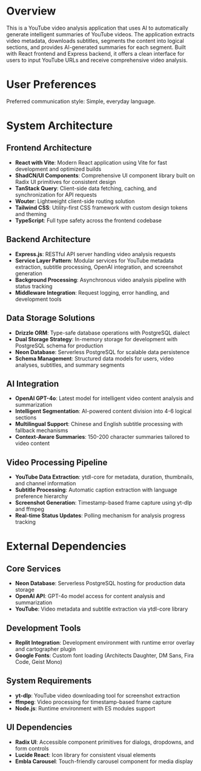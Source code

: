 # Overview

This is a YouTube video analysis application that uses AI to automatically generate intelligent summaries of YouTube videos. The application extracts video metadata, downloads subtitles, segments the content into logical sections, and provides AI-generated summaries for each segment. Built with React frontend and Express backend, it offers a clean interface for users to input YouTube URLs and receive comprehensive video analysis.

# User Preferences

Preferred communication style: Simple, everyday language.

# System Architecture

## Frontend Architecture
- **React with Vite**: Modern React application using Vite for fast development and optimized builds
- **ShadCN/UI Components**: Comprehensive UI component library built on Radix UI primitives for consistent design
- **TanStack Query**: Client-side data fetching, caching, and synchronization for API requests
- **Wouter**: Lightweight client-side routing solution
- **Tailwind CSS**: Utility-first CSS framework with custom design tokens and theming
- **TypeScript**: Full type safety across the frontend codebase

## Backend Architecture
- **Express.js**: RESTful API server handling video analysis requests
- **Service Layer Pattern**: Modular services for YouTube metadata extraction, subtitle processing, OpenAI integration, and screenshot generation
- **Background Processing**: Asynchronous video analysis pipeline with status tracking
- **Middleware Integration**: Request logging, error handling, and development tools

## Data Storage Solutions
- **Drizzle ORM**: Type-safe database operations with PostgreSQL dialect
- **Dual Storage Strategy**: In-memory storage for development with PostgreSQL schema for production
- **Neon Database**: Serverless PostgreSQL for scalable data persistence
- **Schema Management**: Structured data models for users, video analyses, subtitles, and summary segments

## AI Integration
- **OpenAI GPT-4o**: Latest model for intelligent video content analysis and summarization
- **Intelligent Segmentation**: AI-powered content division into 4-6 logical sections
- **Multilingual Support**: Chinese and English subtitle processing with fallback mechanisms
- **Context-Aware Summaries**: 150-200 character summaries tailored to video content

## Video Processing Pipeline
- **YouTube Data Extraction**: ytdl-core for metadata, duration, thumbnails, and channel information
- **Subtitle Processing**: Automatic caption extraction with language preference hierarchy
- **Screenshot Generation**: Timestamp-based frame capture using yt-dlp and ffmpeg
- **Real-time Status Updates**: Polling mechanism for analysis progress tracking

# External Dependencies

## Core Services
- **Neon Database**: Serverless PostgreSQL hosting for production data storage
- **OpenAI API**: GPT-4o model access for content analysis and summarization
- **YouTube**: Video metadata and subtitle extraction via ytdl-core library

## Development Tools
- **Replit Integration**: Development environment with runtime error overlay and cartographer plugin
- **Google Fonts**: Custom font loading (Architects Daughter, DM Sans, Fira Code, Geist Mono)

## System Requirements
- **yt-dlp**: YouTube video downloading tool for screenshot extraction
- **ffmpeg**: Video processing for timestamp-based frame capture
- **Node.js**: Runtime environment with ES modules support

## UI Dependencies
- **Radix UI**: Accessible component primitives for dialogs, dropdowns, and form controls
- **Lucide React**: Icon library for consistent visual elements
- **Embla Carousel**: Touch-friendly carousel component for media display